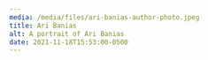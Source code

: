```yaml
---
media: /media/files/ari-banias-author-photo.jpeg
title: Ari Banias
alt: A portrait of Ari Banias
date: 2021-11-18T15:53:00-0500
---
```


